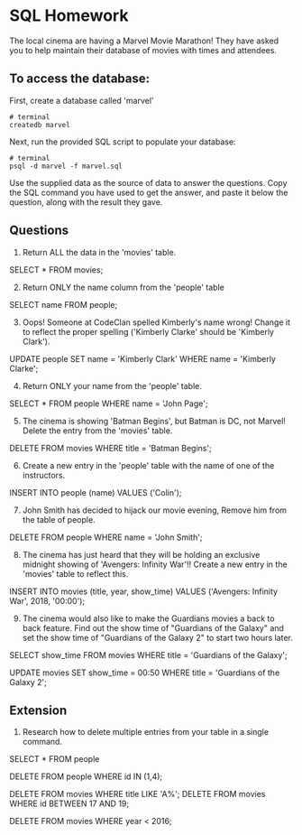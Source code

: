# SQL Homework

The local cinema are having a Marvel Movie Marathon! They have asked you to help maintain their database of movies with times and attendees.

## To access the database:

First, create a database called 'marvel'

```
# terminal
createdb marvel
```

Next, run the provided SQL script to populate your database:

```
# terminal
psql -d marvel -f marvel.sql
```

Use the supplied data as the source of data to answer the questions. Copy the SQL command you have used to get the answer, and paste it below the question, along with the result they gave.

## Questions

1.  Return ALL the data in the 'movies' table.

SELECT * FROM movies;

2.  Return ONLY the name column from the 'people' table

SELECT name FROM people;

3.  Oops! Someone at CodeClan spelled Kimberly's name wrong! Change it to reflect the proper spelling ('Kimberly Clarke' should be 'Kimberly Clark').

UPDATE people
SET name = 'Kimberly Clark'
WHERE name = 'Kimberly Clarke';


4.  Return ONLY your name from the 'people' table.

SELECT * FROM people WHERE name = 'John Page';

5.  The cinema is showing 'Batman Begins', but Batman is DC, not Marvel! Delete the entry from the 'movies' table.

DELETE FROM movies
WHERE title = 'Batman Begins';

6.  Create a new entry in the 'people' table with the name of one of the instructors.

INSERT INTO people (name) VALUES ('Colin');

7.  John Smith has decided to hijack our movie evening, Remove him from the table of people.

DELETE FROM people WHERE name = 'John Smith';

8.  The cinema has just heard that they will be holding an exclusive midnight showing of 'Avengers: Infinity War'!! Create a new entry in the 'movies' table to reflect this.

INSERT INTO movies (title, year, show_time) VALUES ('Avengers: Infinity War', 2018, '00:00');

9.  The cinema would also like to make the Guardians movies a back to back feature. Find out the show time of "Guardians of the Galaxy" and set the show time of "Guardians of the Galaxy 2" to start two hours later.

SELECT show_time FROM movies WHERE title = 'Guardians of the Galaxy';

UPDATE movies SET show_time = 00:50 WHERE title = 'Guardians of the Galaxy 2';

## Extension

1.  Research how to delete multiple entries from your table in a single command.

SELECT * FROM people

DELETE FROM people WHERE id IN (1,4);

DELETE FROM movies WHERE title LIKE 'A%';
DELETE FROM movies WHERE id BETWEEN 17 AND 19;

<!-- DELETE FROM movies WHERE title LIKE '__p%'; -->

DELETE FROM movies WHERE year < 2016;

